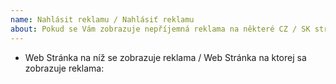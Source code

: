 ```yaml
---
name: Nahlásit reklamu / Nahlásiť reklamu
about: Pokud se Vám zobrazuje nepříjemná reklama na některé CZ / SK stránce, dejte nám vědět. / Ak sa Vám zobrazuje nepríjemná reklama na niektorej CZ/SK stránke, dajte nám vedieť.
---
```


- Web Stránka na níž se zobrazuje reklama / Web Stránka na ktorej sa zobrazuje reklama:

